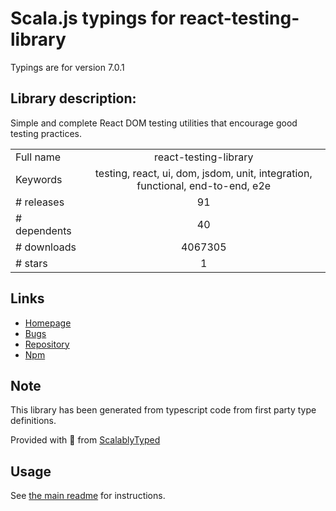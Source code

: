 
# Scala.js typings for react-testing-library

Typings are for version 7.0.1

## Library description:
Simple and complete React DOM testing utilities that encourage good testing practices.

|                    |                 |
| ------------------ | :-------------: |
| Full name          | react-testing-library |
| Keywords           | testing, react, ui, dom, jsdom, unit, integration, functional, end-to-end, e2e |
| # releases         | 91 |
| # dependents       | 40 |
| # downloads        | 4067305 |
| # stars            | 1 |

## Links
- [Homepage](https://github.com/kentcdodds/react-testing-library#readme)
- [Bugs](https://github.com/kentcdodds/react-testing-library/issues)
- [Repository](https://github.com/kentcdodds/react-testing-library)
- [Npm](https://www.npmjs.com/package/react-testing-library)
    


## Note
This library has been generated from typescript code from first party type definitions.

Provided with :purple_heart: from [ScalablyTyped](https://github.com/oyvindberg/ScalablyTyped)

## Usage
See [the main readme](../../readme.md) for instructions.


